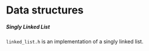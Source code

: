 Data structures
===================================

##### Singly Linked List
`linked_list.h` is an implementation of a singly linked list. 
